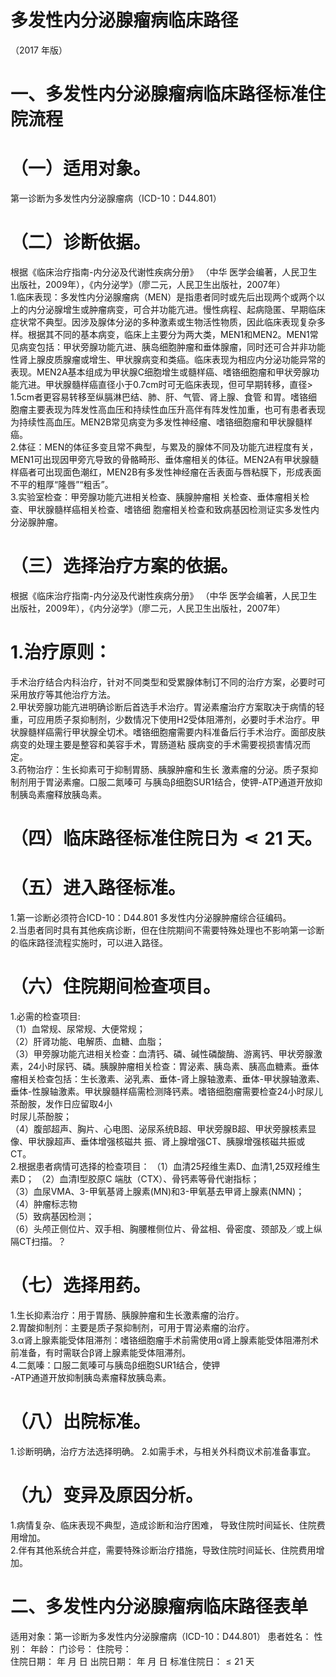 # 多发性内分泌腺瘤病临床路径  
（2017 年版）  
# 一、多发性内分泌腺瘤病临床路径标准住院流程  
# （一）适用对象。  
第一诊断为多发性内分泌腺瘤病（ICD-10：D44.801）  
# （二）诊断依据。  
根据《临床治疗指南-内分泌及代谢性疾病分册》 （中华 医学会编著，人民卫生出版社，2009年），《内分泌学》（廖二元，人民卫生出版社，2007年）  
1.临床表现：多发性内分泌腺瘤病（MEN）是指患者同时或先后出现两个或两个以上的内分泌腺增生或肿瘤病变，可合并功能亢进。慢性病程、起病隐匿、早期临床症状常不典型。因涉及腺体分泌的多种激素或生物活性物质，因此临床表现复杂多样。根据其不同的基本病变，临床上主要分为两大类，MEN1和MEN2。MEN1常见病变包括：甲状旁腺功能亢进、胰岛细胞肿瘤和垂体腺瘤，同时还可合并非功能性肾上腺皮质腺瘤或增生、甲状腺病变和类癌。临床表现为相应内分泌功能异常的表现。MEN2A基本组成为甲状腺C细胞增生或髓样癌、嗜铬细胞瘤和甲状旁腺功能亢进。甲状腺髓样癌直径小于0.7cm时可无临床表现，但可早期转移，直径$>\!1$.5cm者更容易转移至纵膈淋巴结、肺、肝、气管、肾上腺、食管 和胃。嗜铬细胞瘤主要表现为阵发性高血压和持续性血压升高伴有阵发性加重，也可有患者表现为持续性高血压。MEN2B常见病变为多发性神经瘤、嗜铬细胞瘤和甲状腺髓样癌。  
2.体征：MEN的体征多变且常不典型，与累及的腺体不同及功能亢进程度有关，MEN1可出现因甲旁亢导致的骨骼畸形、垂体瘤相关的体征。MEN2A有甲状腺髓样癌者可出现面色潮红，MEN2B有多发性神经瘤在舌表面与唇粘膜下，形成表面不平的粗厚“隆唇”“粗舌”。  
3.实验室检查：甲旁腺功能亢进相关检查、胰腺肿瘤相 关检查、垂体瘤相关检查、甲状腺髓样癌相关检查、嗜铬细 胞瘤相关检查和致病基因检测证实多发性内分泌腺肿瘤。  
# （三）选择治疗方案的依据。  
根据《临床治疗指南-内分泌及代谢性疾病分册》 （中华 医学会编著，人民卫生出版社，2009年），《内分泌学》（廖二元，人民卫生出版社，2007年）  
# 1.治疗原则：  
手术治疗结合内科治疗，针对不同类型和受累腺体制订不同的治疗方案，必要时可采用放疗等其他治疗方法。  
2.甲状旁腺功能亢进明确诊断后首选手术治疗。胃泌素瘤治疗方案取决于病情的轻重，可应用质子泵抑制剂，少数情况下使用H2受体阻滞剂，必要时手术治疗。甲状腺髓样癌需行甲状腺全切术。嗜铬细胞瘤需要内科准备后行手术治疗。面部皮肤病变的处理主要是整容和美容手术，胃肠道粘 膜病变的手术需要视损害情况而定。  
3.药物治疗：生长抑素可于抑制胃肠、胰腺肿瘤和生长 激素瘤的分泌。质子泵抑制剂用于胃泌素瘤。口服二氮嗪可 与胰岛β细胞SUR1结合，使钾-ATP通道开放抑制胰岛素瘤释放胰岛素。  
# （四）临床路径标准住院日为$\lessdot21$ 天。  
# （五）进入路径标准。  
1.第一诊断必须符合ICD-10：D44.801 多发性内分泌腺肿瘤综合征编码。  
2.当患者同时具有其他疾病诊断，但在住院期间不需要特殊处理也不影响第一诊断的临床路径流程实施时，可以进入路径。  
# （六）住院期间检查项目。  
1.必需的检查项目:  
（1）血常规、尿常规、大便常规；  
（2）肝肾功能、电解质、血糖、血脂；  
（3）甲旁腺功能亢进相关检查：血清钙、磷、碱性磷酸酶、游离钙、甲状旁腺激素，24小时尿钙、磷。胰腺肿瘤相关检查：胃泌素、胰岛素、胰高血糖素。垂体瘤相关检查包括：生长激素、泌乳素、垂体-肾上腺轴激素、垂体-甲状腺轴激素、垂体-性腺轴激素。甲状腺髓样癌需检测降钙素。嗜铬细胞瘤需要检查24小时尿儿茶酚胺，发作日应留取4小  
时尿儿茶酚胺；  
（4）腹部超声、胸片、心电图、泌尿系统B超、甲状旁腺B超、甲状旁腺核素显像、甲状腺超声、垂体增强核磁共 振、肾上腺增强CT、胰腺增强核磁共振或CT。  
2.根据患者病情可选择的检查项目： （1）血清25羟维生素D、血清1,25双羟维生素D； （2）血清I型胶原C 端肽（CTX）、骨钙素等骨代谢指标；  
（3）血尿VMA、3-甲氧基肾上腺素(MN)和3-甲氧基去甲肾上腺素(NMN)；  
（4）肿瘤标志物  
（5）致病基因检测；  
（6）头颅正侧位片、双手相、胸腰椎侧位片、骨盆相、骨密度、颈部及／或上纵隔CT扫描。？  
# （七）选择用药。  
1.生长抑素治疗：用于胃肠、胰腺肿瘤和生长激素瘤的治疗。  
2.胃酸抑制剂：主要是质子泵抑制剂，可用于胃泌素瘤的治疗。  
3.α肾上腺素能受体阻滞剂：嗜铬细胞瘤手术前需使用α肾上腺素能受体阻滞剂术前准备，有时需联合β肾上腺素能受体阻滞剂。  
4.二氮嗪：口服二氮嗪可与胰岛$\upbeta$细胞SUR1结合，使钾  
-ATP通道开放抑制胰岛素瘤释放胰岛素。  
# （八）出院标准。  
1.诊断明确，治疗方法选择明确。 2.如需手术，与相关外科商议术前准备事宜。  
# （九）变异及原因分析。  
1.病情复杂、临床表现不典型，造成诊断和治疗困难， 导致住院时间延长、住院费用增加。  
2.伴有其他系统合并症，需要特殊诊断治疗措施，导致住院时间延长、住院费用增加。  
# 二、多发性内分泌腺瘤病临床路径表单  
适用对象：第一诊断为多发性内分泌腺瘤病（ICD-10：D44.801） 患者姓名：         性别：    年龄：    门诊号：        住院号：  
住院日期：   年  月  日     出院日期：   年  月  日  标准住院日：${\leqslant}21$ 天  
